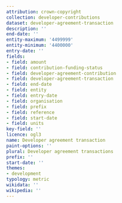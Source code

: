 ```yaml
---
attribution: crown-copyright
collection: developer-contributions
dataset: developer-agreement-transaction
description: ''
end-date: ''
entity-maximum: '4499999'
entity-minimum: '4400000'
entry-date: ''
fields:
- field: amount
- field: contribution-funding-status
- field: developer-agreement-contribution
- field: developer-agreement-transaction
- field: end-date
- field: entity
- field: entry-date
- field: organisation
- field: prefix
- field: reference
- field: start-date
- field: units
key-field: ''
licence: ogl3
name: Developer agreement transaction
paint-options: ''
plural: Developer agreement transactions
prefix: ''
start-date: ''
themes:
- development
typology: metric
wikidata: ''
wikipedia: ''
---
```

